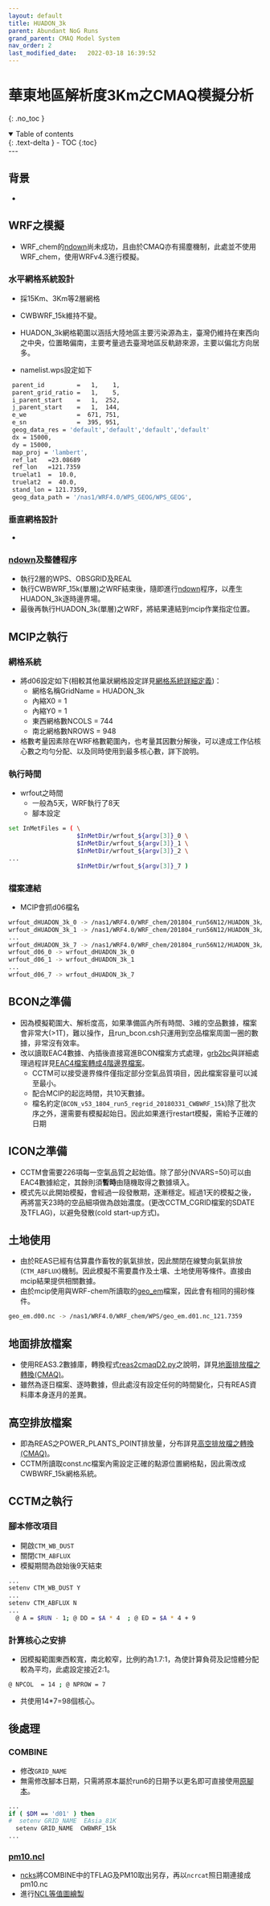 ```yaml
---
layout: default
title: HUADON_3k 
parent: Abundant NoG Runs
grand_parent: CMAQ Model System
nav_order: 2
last_modified_date:   2022-03-18 16:39:52
---
```


# 華東地區解析度3Km之CMAQ模擬分析
{: .no_toc }

<details open markdown="block">
  <summary>
    Table of contents
  </summary>
  {: .text-delta }
- TOC
{:toc}
</details>
---

## 背景
-

## WRF之模擬
- WRF_chem的[ndown](https://sinotec2.github.io/Focus-on-Air-Quality/wind_models/REAL/ndown/)尚未成功，且由於CMAQ亦有揚塵機制，此處並不使用WRF_chem，使用WRFv4.3進行模擬。

### 水平網格系統設計
- 採15Km、3Km等2層網格
- CWBWRF_15k維持不變。
- HUADON_3k網格範圍以涵括大陸地區主要污染源為主，臺灣仍維持在東西向之中央，位置略偏南，主要考量過去臺灣地區反軌跡來源，主要以偏北方向居多。

- namelist.wps設定如下

```bash
 parent_id         =   1,    1,
 parent_grid_ratio =   1,    5,
 i_parent_start    =   1,  252,
 j_parent_start    =   1,  144,
 e_we              =  671, 751,
 e_sn              =  395, 951,
 geog_data_res = 'default','default','default','default'
 dx = 15000,
 dy = 15000,
 map_proj = 'lambert',
 ref_lat   =23.08689
 ref_lon   =121.7359
 truelat1  =  10.0,
 truelat2  =  40.0,
 stand_lon = 121.7359,
 geog_data_path = '/nas1/WRF4.0/WPS_GEOG/WPS_GEOG',
```

### 垂直網格設計
-

### [ndown](https://sinotec2.github.io/Focus-on-Air-Quality/wind_models/REAL/ndown/)及整體程序
- 執行2層的WPS、OBSGRID及REAL
- 執行CWBWRF_15k(單層)之WRF結束後，隨即進行[ndown](https://sinotec2.github.io/Focus-on-Air-Quality/wind_models/REAL/ndown/)程序，以產生HUADON_3k逐時邊界場。
- 最後再執行HUADON_3k(單層)之WRF，將結果連結到mcip作業指定位置。

## MCIP之執行
### 網格系統
- 將d06設定如下(相較其他巢狀網格設定詳見[網格系統詳細定義](https://sinotec2.github.io/Focus-on-Air-Quality/GridModels/MCIP/run_mcipMM_RR_DM/#網格系統詳細定義))：
  - 網格名稱GridName   = HUADON_3k
  - 內縮X0    =   1
  - 內縮Y0    =   1
  - 東西網格數NCOLS = 744
  - 南北網格數NROWS = 948
- 格數考量因素除在WRF格數範圍內，也考量其因數分解後，可以達成工作佔核心數之均勻分配、以及同時使用到最多核心數，詳下說明。

### 執行時間
- wrfout之時間
  - 一般為5天，WRF執行了8天
  - 腳本設定

```bash
set InMetFiles = ( \
                   $InMetDir/wrfout_${argv[3]}_0 \
                   $InMetDir/wrfout_${argv[3]}_1 \
                   $InMetDir/wrfout_${argv[3]}_2 \
...
                   $InMetDir/wrfout_${argv[3]}_7 )
```

### 檔案連結
- MCIP會抓d06檔名

```bash
wrfout_dHUADON_3k_0 -> /nas1/WRF4.0/WRF_chem/201804_run56N12/HUADON_3k/wrfout_d01_2018-03-30_00:00:00
wrfout_dHUADON_3k_1 -> /nas1/WRF4.0/WRF_chem/201804_run56N12/HUADON_3k/wrfout_d01_2018-03-31_00:00:00
...
wrfout_dHUADON_3k_7 -> /nas1/WRF4.0/WRF_chem/201804_run56N12/HUADON_3k/wrfout_d01_2018-04-06_00:00:00
wrfout_d06_0 -> wrfout_dHUADON_3k_0
wrfout_d06_1 -> wrfout_dHUADON_3k_1
...
wrfout_d06_7 -> wrfout_dHUADON_3k_7
```

## BCON之準備
- 因為模擬範圍大、解析度高，如果準備區內所有時間、3維的空品數據，檔案會非常大(>1T)，難以操作，且run_bcon.csh只運用到空品檔案周圍一圈的數據，非常沒有效率。
- 改以讀取EAC4數據、內插後直接寫進BCON檔案方式處理，[grb2bc](https://github.com/sinotec2/cmaq_relatives/blob/master/bcon/grb2bc.py)與詳細處理過程詳見[EAC4檔案轉成4階邊界檔案](https://sinotec2.github.io/Focus-on-Air-Quality/AQana/GAQuality/ECMWF_rean/grb2bc/)。
  - CCTM可以接受邊界條件僅指定部分空氣品質項目，因此檔案容量可以減至最小。
  - 配合MCIP的起迄時間，共10天數據。
  - 檔名約定(`BCON_v53_1804_run5_regrid_20180331_CWBWRF_15k`)除了批次序之外，還需要有模擬起始日。因此如果進行restart模擬，需給予正確的日期

## ICON之準備
- CCTM會需要226項每一空氣品質之起始值。除了部分(NVARS=50)可以由EAC4數據給定，其餘則須**暫時**由隨機取得之數據填入。
- 模式先以此開始模擬，會經過一段發散期，逐漸穩定。經過1天的模擬之後，再將當天23時的空品細項做為啟始濃度。(更改CCTM_CGRID檔案的SDATE及TFLAG)，以避免發散(cold start-up方式)。

## 土地使用
- 由於REAS已經有估算農作畜牧的氨氣排放，因此關閉在線雙向氨氣排放(`CTM_ABFLUX`)機制。因此模擬不需要農作及土壤、土地使用等條件。直接由mcip結果提供相關數據。
- 由於mcip使用與WRF-chem所讀取的[geo_em](https://sinotec2.github.io/Focus-on-Air-Quality/wind_models/WPS/geogrid/#wrfchem之geogridexe設定)檔案，因此會有相同的揚砂條件。

```bash
geo_em.d00.nc -> /nas1/WRF4.0/WRF_chem/WPS/geo_em.d01.nc_121.7359
```    

## 地面排放檔案
- 使用REAS3.2數據庫，轉換程式[reas2cmaqD2.py](https://github.com/sinotec2/cmaq_relatives/blob/master/emis/reas2cmaqD2.py)之說明，詳見[地面排放檔之轉換(CMAQ)](https://sinotec2.github.io/Focus-on-Air-Quality/REASnFMI/REAS/reas2cmaq/)。
- 雖然為逐日檔案、逐時數據，但此處沒有設定任何的時間變化，只有REAS資料庫本身逐月的差異。

## 高空排放檔案
- 即為REAS之POWER_PLANTS_POINT排放量，分布詳見[高空排放檔之轉換(CMAQ)](https://sinotec2.github.io/Focus-on-Air-Quality/REASnFMI/REAS/rd_REASptsrce/)。
- CCTM所讀取const.nc檔案內需設定正確的點源位置網格點，因此需改成CWBWRF_15k網格系統。

## CCTM之執行
### 腳本修改項目
- 開啟`CTM_WB_DUST`
- 關閉`CTM_ABFLUX`
- 模擬期間為啟始後9天結束

```bash
...
setenv CTM_WB_DUST Y
...
setenv CTM_ABFLUX N
...
  @ A = $RUN - 1; @ DD = $A * 4  ; @ ED = $A * 4 + 9    
```
### 計算核心之安排
- 因模擬範圍東西較寬，南北較窄，比例約為1.7:1，為使計算負荷及記憶體分配較為平均，此處設定接近2:1。

```bash
@ NPCOL  = 14 ; @ NPROW = 7
```

- 共使用14*7=98個核心。

## 後處理
### COMBINE
- 修改`GRID_NAME`
- 無需修改腳本日期，只需將原本屬於run6的日期予以更名即可直接使用[原腳本](https://sinotec2.github.io/Focus-on-Air-Quality/GridModels/POST/run_combMM_R_DM/)。

```bash
...
if ( $DM == 'd01' ) then
#  setenv GRID_NAME  EAsia_81K
  setenv GRID_NAME  CWBWRF_15k
...
```  

### [pm10.ncl](https://github.com/sinotec2/cmaq_relatives/blob/master/post/pm10.ncl)
- [ncks](https://sinotec2.github.io/Focus-on-Air-Quality/utilities/netCDF/ncks/)將COMBINE中的TFLAG及PM10取出另存，再以`ncrcat`照日期連接成pm10.nc
- 進行[NCL等值圖繪製](https://sinotec2.github.io/Focus-on-Air-Quality/utilities/Graphics/NCL/)
